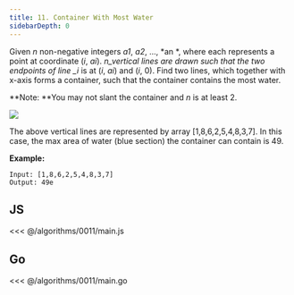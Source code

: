 ```yaml
---
title: 11. Container With Most Water
sidebarDepth: 0
---
```


Given *n* non-negative integers *a1*, *a2*, ..., *an *, where each represents a point at coordinate (_i_, *ai*). *n_vertical lines are drawn such that the two endpoints of line _i* is at (_i_, *ai*) and (_i_, 0). Find two lines, which together with x-axis forms a container, such that the container contains the most water.

**Note: **You may not slant the container and *n* is at least 2.

![](https://s3-lc-upload.s3.amazonaws.com/uploads/2018/07/17/question_11.jpg)

The above vertical lines are represented by array [1,8,6,2,5,4,8,3,7]. In this case, the max area of water (blue section) the container can contain is 49.

**Example:**

```
Input: [1,8,6,2,5,4,8,3,7]
Output: 49e
```

## JS

<<< @/algorithms/0011/main.js

## Go

<<< @/algorithms/0011/main.go
